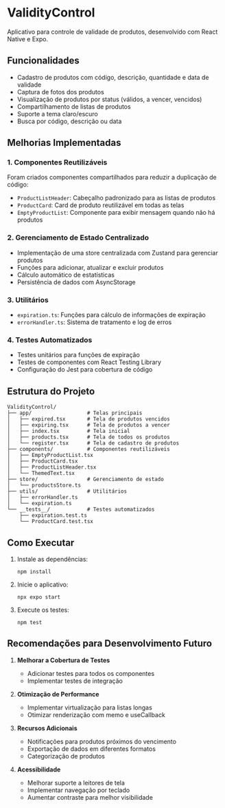 # ValidityControl

Aplicativo para controle de validade de produtos, desenvolvido com React Native e Expo.

## Funcionalidades

- Cadastro de produtos com código, descrição, quantidade e data de validade
- Captura de fotos dos produtos
- Visualização de produtos por status (válidos, a vencer, vencidos)
- Compartilhamento de listas de produtos
- Suporte a tema claro/escuro
- Busca por código, descrição ou data

## Melhorias Implementadas

### 1. Componentes Reutilizáveis

Foram criados componentes compartilhados para reduzir a duplicação de código:

- `ProductListHeader`: Cabeçalho padronizado para as listas de produtos
- `ProductCard`: Card de produto reutilizável em todas as telas
- `EmptyProductList`: Componente para exibir mensagem quando não há produtos

### 2. Gerenciamento de Estado Centralizado

- Implementação de uma store centralizada com Zustand para gerenciar produtos
- Funções para adicionar, atualizar e excluir produtos
- Cálculo automático de estatísticas
- Persistência de dados com AsyncStorage

### 3. Utilitários

- `expiration.ts`: Funções para cálculo de informações de expiração
- `errorHandler.ts`: Sistema de tratamento e log de erros

### 4. Testes Automatizados

- Testes unitários para funções de expiração
- Testes de componentes com React Testing Library
- Configuração do Jest para cobertura de código

## Estrutura do Projeto

```
ValidityControl/
├── app/                  # Telas principais
│   ├── expired.tsx       # Tela de produtos vencidos
│   ├── expiring.tsx      # Tela de produtos a vencer
│   ├── index.tsx         # Tela inicial
│   ├── products.tsx      # Tela de todos os produtos
│   └── register.tsx      # Tela de cadastro de produtos
├── components/           # Componentes reutilizáveis
│   ├── EmptyProductList.tsx
│   ├── ProductCard.tsx
│   ├── ProductListHeader.tsx
│   └── ThemedText.tsx
├── store/                # Gerenciamento de estado
│   └── productsStore.ts
├── utils/                # Utilitários
│   ├── errorHandler.ts
│   └── expiration.ts
└── __tests__/            # Testes automatizados
    ├── expiration.test.ts
    └── ProductCard.test.tsx
```

## Como Executar

1. Instale as dependências:
   ```
   npm install
   ```

2. Inicie o aplicativo:
   ```
   npx expo start
   ```

3. Execute os testes:
   ```
   npm test
   ```

## Recomendações para Desenvolvimento Futuro

1. **Melhorar a Cobertura de Testes**
   - Adicionar testes para todos os componentes
   - Implementar testes de integração

2. **Otimização de Performance**
   - Implementar virtualização para listas longas
   - Otimizar renderização com memo e useCallback

3. **Recursos Adicionais**
   - Notificações para produtos próximos do vencimento
   - Exportação de dados em diferentes formatos
   - Categorização de produtos

4. **Acessibilidade**
   - Melhorar suporte a leitores de tela
   - Implementar navegação por teclado
   - Aumentar contraste para melhor visibilidade
